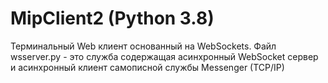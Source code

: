 # MipClient2 (Python 3.8)
Терминальный Web клиент основанный на WebSockets. Файл wsserver.py - это служба содержащая асинхронный  WebSocket сервер и асинхронный клиент самописной службы Messenger (TCP/IP)
